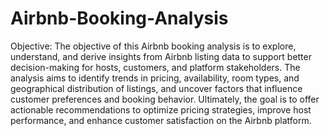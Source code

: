 # Airbnb-Booking-Analysis

Objective:
The objective of this Airbnb booking analysis is to explore, understand, and derive insights from Airbnb listing data to support better decision-making for hosts, customers, and platform stakeholders. The analysis aims to identify trends in pricing, availability, room types, and geographical distribution of listings, and uncover factors that influence customer preferences and booking behavior. Ultimately, the goal is to offer actionable recommendations to optimize pricing strategies, improve host performance, and enhance customer satisfaction on the Airbnb platform.
